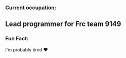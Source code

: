 ### Current occupation:
   Lead programmer for Frc team 9149
---
### Fun Fact:
  I'm probably tired ♥
